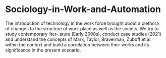 # Sociology-in-Work-and-Automation

The introduction of technology in the work force brought about a plethora of changes to the structure 
of work place as well as the society. We try to study contemporary liter- ature (Early 2000s), conduct case studies (2021) 
and understand the concepts of Marx, Taylor, Braverman, Zuboff et al. within the context and build a correlation between their works 
and its significance in the present scenario.
